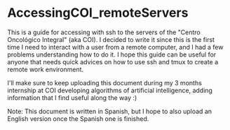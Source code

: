 # AccessingCOI_remoteServers

This is a guide for accessing with ssh to the servers of the "Centro Oncológico Integral" (aka COI).
I decided to write it since this is the first time I need to interact with a user from a remote computer, and I had a few problems
understanding how to do it. I hope this guide can be useful for anyone that needs quick advices on how to use ssh and tmux to create
a remote work environment.

I'll make sure to keep uploading this document 
during my 3 months internship at COI developing algorithms of artificial intelligence, adding information that I find
useful along the way :)

Note: This document is written in Spanish, but I hope to also upload an English version once the Spanish one is finished.
